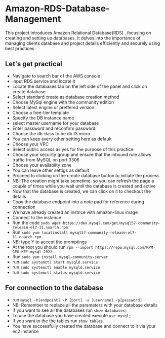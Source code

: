 # Amazon-RDS-Database-Management

This project introduces Amazon Relational Database(RDS) , focusing on creating and setting up databases. It delves into the importance of managing clients database and project details efficiently and securely using best practices

## Let's get practical

- Navigate to search bar of the AWS console
- input RDS service and locate it
- Locate the databases tab on the left side of the panel and click on create database
- Select standard create as database creation method
- Choose MySql engine with the community edition
- Select latest engine or preffered version
- Choose a free-tier template
- Specify the DB instance name
- select master username for your database
- Enter password and reconfirm password
- Choose the db class to be db.t3.micro
- You can keep every other setting here as default
- Choose your VPC
- Select public access as yes for the purpose of this practice
- Choose your secuirty group and ensure that the inbound rule allows traffic from MySQL on port 3306
- Choose your availabilty zone
- You can leave other settigs as default
- Proceed to clicking on the create database button to initiate the process
- NB: The creation might take sometime, so you can refresh the page a couple of times while you wait until the database is created and active
- Now that the database is created, we can click on it to checkout the details
- Copy the database endpoint into a note pad for reference during connection
- We have already created an instnce with amazon-linux image
- Connect to the instance
- Run the code `sudo wget https://dev.mysql.com/get/mysql57-community-release-el7-11.noarch.rpm`
- Run `sudo yum localinstall mysql57-community-release-el7-11.noarch.rpm`
- NB: type Y to accept the promptings
- At the root you should run `rpm --import https://repo.mysql.com/RPM-GPG-KEY-mysql-2022`
- Run `sudo yum install mysql-community-server`
- run `sudo systemctl start mysqld.service `
- run `sudo systemctl enable mysqld.service `
- run `sudo systemctl status mysqld.service `

## For connection to the database
- run `mysql -h[endpoint] -P [port] -u [username] -p[password]`
- NB: Remember to replace all the paramaters with your database details
- If you want to see all the databases run `show databases;`
- To use the database you have created execute `use mysql;`
- If you want to the the tables run `show tables;`
- You have successfully created the database and connect to it via your ec2 instance

